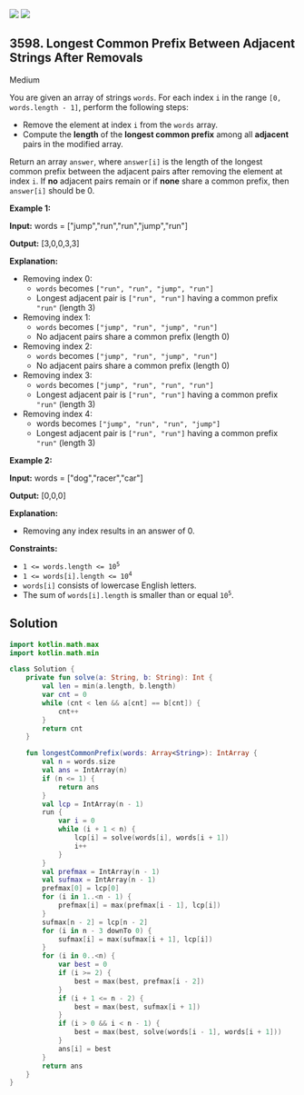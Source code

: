 [![](https://img.shields.io/github/stars/javadev/LeetCode-in-Kotlin?label=Stars&style=flat-square)](https://github.com/javadev/LeetCode-in-Kotlin)
[![](https://img.shields.io/github/forks/javadev/LeetCode-in-Kotlin?label=Fork%20me%20on%20GitHub%20&style=flat-square)](https://github.com/javadev/LeetCode-in-Kotlin/fork)

## 3598\. Longest Common Prefix Between Adjacent Strings After Removals

Medium

You are given an array of strings `words`. For each index `i` in the range `[0, words.length - 1]`, perform the following steps:

*   Remove the element at index `i` from the `words` array.
*   Compute the **length** of the **longest common prefix** among all **adjacent** pairs in the modified array.

Return an array `answer`, where `answer[i]` is the length of the longest common prefix between the adjacent pairs after removing the element at index `i`. If **no** adjacent pairs remain or if **none** share a common prefix, then `answer[i]` should be 0.

**Example 1:**

**Input:** words = ["jump","run","run","jump","run"]

**Output:** [3,0,0,3,3]

**Explanation:**

*   Removing index 0:
    *   `words` becomes `["run", "run", "jump", "run"]`
    *   Longest adjacent pair is `["run", "run"]` having a common prefix `"run"` (length 3)
*   Removing index 1:
    *   `words` becomes `["jump", "run", "jump", "run"]`
    *   No adjacent pairs share a common prefix (length 0)
*   Removing index 2:
    *   `words` becomes `["jump", "run", "jump", "run"]`
    *   No adjacent pairs share a common prefix (length 0)
*   Removing index 3:
    *   `words` becomes `["jump", "run", "run", "run"]`
    *   Longest adjacent pair is `["run", "run"]` having a common prefix `"run"` (length 3)
*   Removing index 4:
    *   words becomes `["jump", "run", "run", "jump"]`
    *   Longest adjacent pair is `["run", "run"]` having a common prefix `"run"` (length 3)

**Example 2:**

**Input:** words = ["dog","racer","car"]

**Output:** [0,0,0]

**Explanation:**

*   Removing any index results in an answer of 0.

**Constraints:**

*   <code>1 <= words.length <= 10<sup>5</sup></code>
*   <code>1 <= words[i].length <= 10<sup>4</sup></code>
*   `words[i]` consists of lowercase English letters.
*   The sum of `words[i].length` is smaller than or equal <code>10<sup>5</sup></code>.

## Solution

```kotlin
import kotlin.math.max
import kotlin.math.min

class Solution {
    private fun solve(a: String, b: String): Int {
        val len = min(a.length, b.length)
        var cnt = 0
        while (cnt < len && a[cnt] == b[cnt]) {
            cnt++
        }
        return cnt
    }

    fun longestCommonPrefix(words: Array<String>): IntArray {
        val n = words.size
        val ans = IntArray(n)
        if (n <= 1) {
            return ans
        }
        val lcp = IntArray(n - 1)
        run {
            var i = 0
            while (i + 1 < n) {
                lcp[i] = solve(words[i], words[i + 1])
                i++
            }
        }
        val prefmax = IntArray(n - 1)
        val sufmax = IntArray(n - 1)
        prefmax[0] = lcp[0]
        for (i in 1..<n - 1) {
            prefmax[i] = max(prefmax[i - 1], lcp[i])
        }
        sufmax[n - 2] = lcp[n - 2]
        for (i in n - 3 downTo 0) {
            sufmax[i] = max(sufmax[i + 1], lcp[i])
        }
        for (i in 0..<n) {
            var best = 0
            if (i >= 2) {
                best = max(best, prefmax[i - 2])
            }
            if (i + 1 <= n - 2) {
                best = max(best, sufmax[i + 1])
            }
            if (i > 0 && i < n - 1) {
                best = max(best, solve(words[i - 1], words[i + 1]))
            }
            ans[i] = best
        }
        return ans
    }
}
```
